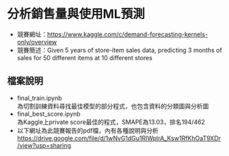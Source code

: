 # 分析銷售量與使用ML預測
- 競賽網址：https://www.kaggle.com/c/demand-forecasting-kernels-only/overview  
- 競賽簡述：Given 5 years of store-item sales data, predicting 3 months of sales for 50 different items at 10 different stores  
## 檔案說明
- final_train.ipynb  
為切割訓練資料尋找最佳模型的部分程式，也包含資料的分類圖與分析圖  
- final_best_score.ipynb  
為Kaggle上private score最佳的程式，SMAPE為13.03，排名194/462  
- 以下網址為此競賽報告的pdf檔，內有各種說明與分析  
https://drive.google.com/file/d/1wNvG1dGu1RlWplrA_Ksw1RfKhOaT9XDr/view?usp=sharing  